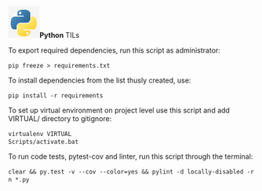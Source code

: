 ![alt text](https://github.com/stoychevvasko/Python/blob/master/.resources/python-logo.png "Python Logo")**Python**
TILs

To export required dependencies, run this script as administrator:
```shell
pip freeze > requirements.txt
```

To install dependencies from the list thusly created, use:
```shell
pip install -r requirements
```

To set up virtual environment on project level use this script and add VIRTUAL/ directory to gitignore:
```shell
virtualenv VIRTUAL
Scripts/activate.bat
```

To run code tests, pytest-cov and linter, run this script through the terminal:
```shell
clear && py.test -v --cov --color=yes && pylint -d locally-disabled -r n *.py
```
